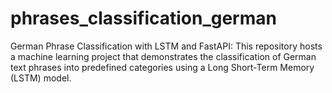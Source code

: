 # phrases_classification_german
German Phrase Classification with LSTM and FastAPI: This repository hosts a machine learning project that demonstrates the classification of German text phrases into predefined categories using a Long Short-Term Memory (LSTM) model.
